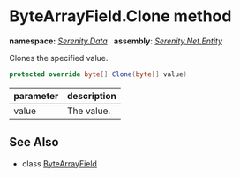 # ByteArrayField.Clone method
**namespace:** *[Serenity.Data](../../README.md#serenity.data-namespace)*   **assembly**: *[Serenity.Net.Entity](../../README.md)*

Clones the specified value.

```csharp
protected override byte[] Clone(byte[] value)
```

| parameter | description |
| --- | --- |
| value | The value. |

## See Also

* class [ByteArrayField](../ByteArrayField.md)
